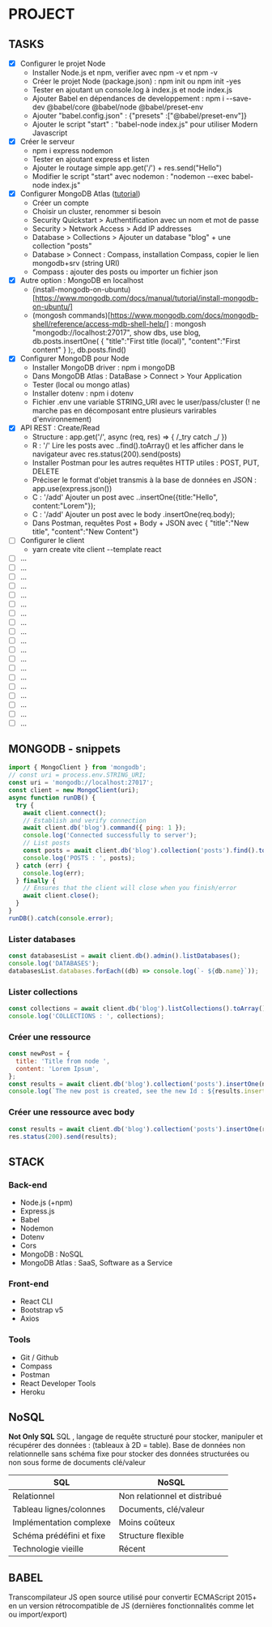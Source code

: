 # PROJECT

## TASKS

- [x] Configurer le projet Node
  - Installer Node.js et npm, verifier avec npm -v et npm -v
  - Créer le projet Node (package.json) : npm init ou npm init -yes
  - Tester en ajoutant un console.log à index.js et node index.js
  - Ajouter Babel en dépendances de developpement : npm i --save-dev @babel/core @babel/node @babel/preset-env
  - Ajouter "babel.config.json" : {"presets" :["@babel/preset-env"]}
  - Ajouter le script "start" : "babel-node index.js" pour utiliser Modern Javascript
- [x] Créer le serveur
  - npm i express nodemon
  - Tester en ajoutant express et listen
  - Ajouter le routage simple app.get('/') + res.send("Hello")
  - Modifier le script "start" avec nodemon : "nodemon --exec babel-node index.js"
- [x] Configurer MongoDB Atlas ([tutorial](https://www.mongodb.com/docs/drivers/node/current/quick-start/))
  - Créer un compte
  - Choisir un cluster, renommer si besoin
  - Security Quickstart > Authentification avec un nom et mot de passe
  - Security > Network Access > Add IP addresses
  - Database > Collections > Ajouter un database "blog" + une collection "posts"
  - Database > Connect : Compass, installation Compass, copier le lien mongodb+srv (string URI)
  - Compass : ajouter des posts ou importer un fichier json
- [x] Autre option : MongoDB en localhost
  - (install-mongodb-on-ubuntu)[https://www.mongodb.com/docs/manual/tutorial/install-mongodb-on-ubuntu/]
  - (mongosh commands)[https://www.mongodb.com/docs/mongodb-shell/reference/access-mdb-shell-help/] : mongosh "mongodb://localhost:27017", show dbs, use blog, db.posts.insertOne( { "title":"First title (local)", "content":"First content" } );, db.posts.find()
- [x] Configurer MongoDB pour Node
  - Installer MongoDB driver : npm i mongoDB
  - Dans MongoDB Atlas : DataBase > Connect > Your Application
  - Tester (local ou mongo atlas)
  - Installer dotenv : npm i dotenv
  - Fichier .env une variable STRING_URI avec le user/pass/cluster (! ne marche pas en décomposant entre plusieurs varirables d'environnement)
- [x] API REST : Create/Read
  - Structure : app.get('/', async (req, res) => { /_try catch _/ })
  - R : '/' Lire les posts avec <db>.<collection>.find().toArray() et les afficher dans le navigateur avec res.status(200).send(posts)
  - Installer Postman pour les autres requêtes HTTP utiles : POST, PUT, DELETE
  - Préciser le format d'objet transmis à la base de données en JSON : app.use(express.json())
  - C : '/add' Ajouter un post avec <db>.<collection>.insertOne({title:"Hello", content:"Lorem"});
  - C : '/add' Ajouter un post avec le body .insertOne(req.body);
  - Dans Postman, requêtes Post + Body + JSON avec { "title":"New title", "content":"New Content"}
- [ ] Configurer le client
  - yarn create vite client --template react
- [ ] ...
- [ ] ...
- [ ] ...
- [ ] ...
- [ ] ...
- [ ] ...
- [ ] ...
- [ ] ...
- [ ] ...
- [ ] ...
- [ ] ...
- [ ] ...
- [ ] ...
- [ ] ...
- [ ] ...
- [ ] ...
- [ ] ...
- [ ] ...
- [ ] ...

## MONGODB - snippets

```js
import { MongoClient } from 'mongodb';
// const uri = process.env.STRING_URI;
const uri = 'mongodb://localhost:27017';
const client = new MongoClient(uri);
async function runDB() {
  try {
    await client.connect();
    // Establish and verify connection
    await client.db('blog').command({ ping: 1 });
    console.log('Connected successfully to server');
    // List posts
    const posts = await client.db('blog').collection('posts').find().toArray();
    console.log('POSTS : ', posts);
  } catch (err) {
    console.log(err);
  } finally {
    // Ensures that the client will close when you finish/error
    await client.close();
  }
}
runDB().catch(console.error);
```

### Lister databases

```js
const databasesList = await client.db().admin().listDatabases();
console.log('DATABASES');
databasesList.databases.forEach((db) => console.log(`- ${db.name}`));
```

### Lister collections

```js
const collections = await client.db('blog').listCollections().toArray();
console.log('COLLECTIONS : ', collections);
```

### Créer une ressource

```js
const newPost = {
  title: 'Title from node ',
  content: 'Lorem Ipsum',
};
const results = await client.db('blog').collection('posts').insertOne(newPost);
console.log(`The new post is created, see the new Id : ${results.insertedId}`);
```

### Créer une ressource avec body

```js
const results = await client.db('blog').collection('posts').insertOne(req.body);
res.status(200).send(results);
```

## STACK

### Back-end

- Node.js (+npm)
- Express.js
- Babel
- Nodemon
- Dotenv
- Cors
- MongoDB : NoSQL
- MongoDB Atlas : SaaS, Software as a Service

### Front-end

- React CLI
- Bootstrap v5
- Axios

### Tools

- Git / Github
- Compass
- Postman
- React Developer Tools
- Heroku

## NoSQL

**Not Only SQL**
SQL , langage de requête structuré pour stocker, manipuler et récupérer des données : (tableaux à 2D = table). Base de données non relationnelle sans schéma fixe pour stocker des données structurées ou non sous forme de documents clé/valeur

| SQL                      | NoSQL                         |
| ------------------------ | ----------------------------- |
| Relationnel              | Non relationnel et distribué  |
| Tableau lignes/colonnes  | Documents, clé/valeur         |
| Implémentation complexe  | Moins coûteux                 |
| Schéma prédéfini et fixe | Structure flexible            |
| Technologie vieille      | Récent                        |

## BABEL

Transcompilateur JS open source utilisé pour convertir ECMAScript 2015+ en un version rétrocompatible de JS (dernières fonctionnalités comme let ou import/export)
